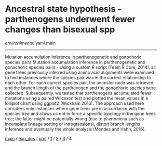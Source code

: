 # Ancestral state hypothesis - parthenogens underwent fewer changes than bisexual spp


*environiments:* yaml.main

---

Mutation accumulation inference in parthenogenetic and gonochoric species pairs
Mutation accumulation inference in parthenogenetic and gonochoric species pairs - Using a custom R script (Team R Core, 2014), all gene trees previously inferred using amino acid alignments were examined to find instances where the species pair was in the correct relationship to each other. For each correct species pair, the ancestor node was retrieved, and the branch length of the parthenogen and the gonochoric species were collected. Subsequently, we tested that parthenogens accumulated fewer mutations using a paired Wilcoxon test and plotted the mean values in a lolliplot chart using ggplot2 (Wickham 2016). The approach used here considers only instances where gene trees are in accordance with the species tree and allows us not to force a specific topology in the gene trees tree; the latter might be potentially wrong (due to phenomena such as incomplete lineage sorting or introgressions), distort branch lengths inference and eventually the whole analysis (Mendes and Hahn, 2016).

[main](https://github.com/MattiaRag/timemaproject/tree/main) /
[exp_des](https://github.com/MattiaRag/timemaproject/blob/main/markdowns/exp_design.md) /
[prel](https://github.com/MattiaRag/timemaproject/blob/main/markdowns/preliminary.md) /
[1](https://github.com/MattiaRag/timemaproject/blob/main/markdowns/part_1.md) /
[2](https://github.com/MattiaRag/timemaproject/blob/main/markdowns/part_2.md) /
[3](https://github.com/MattiaRag/timemaproject/blob/main/markdowns/part_3.md) /
4  

